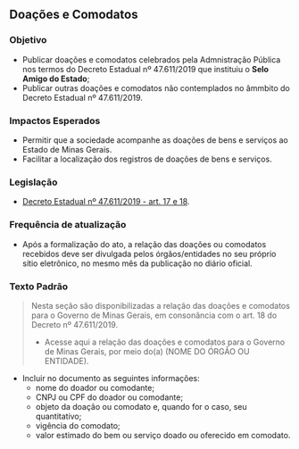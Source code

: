 ## Doações e Comodatos

### Objetivo
- Publicar doações e comodatos celebrados pela Admnistração Pública nos termos do Decreto Estadual nº 47.611/2019 que instituiu o **Selo Amigo do Estado**;
- Publicar outras doações e comodatos não contemplados no âmmbito do Decreto Estadual nº 47.611/2019.

### Impactos Esperados
- Permitir que a sociedade acompanhe as doações de bens e serviços ao Estado de Minas Gerais.
- Facilitar a localização dos registros de doações de bens e serviços.

### Legislação
- [Decreto Estadual nº 47.611/2019 - art. 17 e 18](https://www.almg.gov.br/consulte/legislacao/completa/completa.html?tipo=DEC&num=47611&comp=&ano=2019).

### Frequência de atualização
-	Após a formalização do ato, a relação das doações ou comodatos recebidos deve ser divulgada pelos órgãos/entidades no seu próprio sítio eletrônico, no mesmo mês da publicação no diário oficial.

### Texto Padrão

> Nesta seção são disponibilizadas a relação das doações e comodatos para o Governo de Minas Gerais, em consonância com o art. 18 do Decreto nº 47.611/2019. 
> 
> - Acesse aqui a relação das doações e comodatos para o Governo de Minas Gerais, por meio do(a) (NOME DO ÓRGÃO OU ENTIDADE).

  - Incluir no documento as seguintes informações: 
      - nome do doador ou comodante;
      - CNPJ ou CPF do doador ou comodante; 
      - objeto da doação ou comodato e, quando for o caso, seu quantitativo;
      - vigência do comodato; 
      - valor estimado do bem ou serviço doado ou oferecido em comodato.
